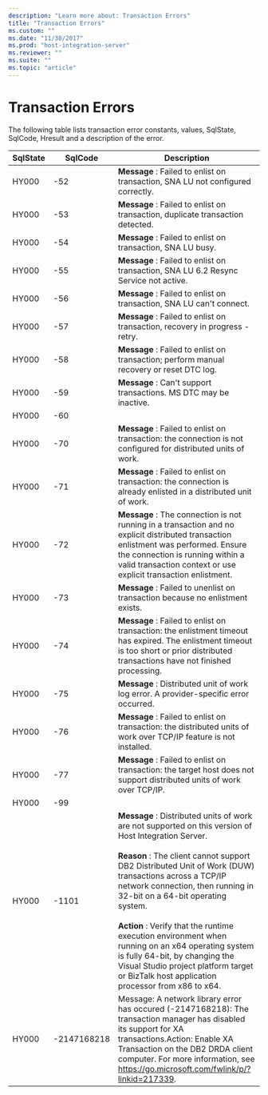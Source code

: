 ```yaml
---
description: "Learn more about: Transaction Errors"
title: "Transaction Errors"
ms.custom: ""
ms.date: "11/30/2017"
ms.prod: "host-integration-server"
ms.reviewer: ""
ms.suite: ""
ms.topic: "article"
---
```

# Transaction Errors
The following table lists transaction error constants, values, SqlState, SqlCode, Hresult and a description of the error.  


| SqlState | SqlCode | Description |
|--------------|-------------|------------------------------------------------------------------------------------------------------------------------------------------------------------------------------------------------------------------------------------------------------------------------------------------------------------------------------------------------------------------------------------------------------------------------------------------------------------------------------------------------------------------------------------------------|
|    HY000     |     -52     |                                                                                                                                                                                                                                **Message** : Failed to enlist on transaction, SNA LU not configured correctly.                                                                                                                                                                                                                                 |
|    HY000     |     -53     |                                                                                                                                                                                                                                 **Message** : Failed to enlist on transaction, duplicate transaction detected.                                                                                                                                                                                                                                 |
|    HY000     |     -54     |                                                                                                                                                                                                                                          **Message** : Failed to enlist on transaction, SNA LU busy.                                                                                                                                                                                                                                           |
|    HY000     |     -55     |                                                                                                                                                                                                                              **Message** : Failed to enlist on transaction, SNA LU 6.2 Resync Service not active.                                                                                                                                                                                                                              |
|    HY000     |     -56     |                                                                                                                                                                                                                                      **Message** : Failed to enlist on transaction, SNA LU can't connect.                                                                                                                                                                                                                                      |
|    HY000     |     -57     |                                                                                                                                                                                                                                  **Message** : Failed to enlist on transaction, recovery in progress - retry.                                                                                                                                                                                                                                  |
|    HY000     |     -58     |                                                                                                                                                                                                                            **Message** : Failed to enlist on transaction; perform manual recovery or reset DTC log.                                                                                                                                                                                                                            |
|    HY000     |     -59     |                                                                                                                                                                                                                                       **Message** : Can't support transactions. MS DTC may be inactive.                                                                                                                                                                                                                                        |
|    HY000     |     -60     |                                                                                                                                                                                                                                                                                                                                                                                                                                                                                                                                                |
|    HY000     |     -70     |                                                                                                                                                                                                                 **Message** : Failed to enlist on transaction: the connection is not configured for distributed units of work.                                                                                                                                                                                                                 |
|    HY000     |     -71     |                                                                                                                                                                                                                **Message** : Failed to enlist on transaction: the connection is already enlisted in a distributed unit of work.                                                                                                                                                                                                                |
|    HY000     |     -72     |                                                                                                                                                   **Message** : The connection is not running in a transaction and no explicit distributed transaction enlistment was performed. Ensure the connection is running within a valid transaction context or use explicit transaction enlistment.                                                                                                                                                   |
|    HY000     |     -73     |                                                                                                                                                                                                                                 **Message** : Failed to unenlist on transaction because no enlistment exists.                                                                                                                                                                                                                                  |
|    HY000     |     -74     |                                                                                                                                                                             **Message** : Failed to enlist on transaction: the enlistment timeout has expired. The enlistment timeout is too short or prior distributed transactions have not finished processing.                                                                                                                                                                             |
|    HY000     |     -75     |                                                                                                                                                                                                                             **Message** : Distributed unit of work log error. A provider-specific error occurred.                                                                                                                                                                                                                              |
|    HY000     |     -76     |                                                                                                                                                                                                               **Message** : Failed to enlist on transaction: the distributed units of work over TCP/IP feature is not installed.                                                                                                                                                                                                               |
|    HY000     |     -77     |                                                                                                                                                                                                             **Message** : Failed to enlist on transaction: the target host does not support distributed units of work over TCP/IP.                                                                                                                                                                                                             |
|    HY000     |     -99     |                                                                                                                                                                                                                                                                                                                                                                                                                                                                                                                                                |
|    HY000     |    -1101    | **Message** : Distributed units of work are not supported on this version of Host Integration Server.<br /><br /> **Reason** : The client cannot support DB2 Distributed Unit of Work (DUW) transactions across a TCP/IP network connection, then running in 32-bit on a 64-bit operating system.<br /><br /> **Action** : Verify that the runtime execution environment when running on an x64 operating system is fully 64-bit, by changing the Visual Studio project platform target or BizTalk host application processor from x86 to x64. |
|    HY000     | -2147168218 |                                                                                                                                   Message: A network library error has occured (-2147168218): The transaction manager has disabled its support for XA transactions.Action: Enable XA Transaction on the DB2 DRDA client computer. For more information, see https://go.microsoft.com/fwlink/p/?linkid=217339.                                                                                                                                   |
